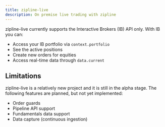 ```yaml
---
title: zipline-live
description: On premise live trading with zipline
---
```

zipline-live currently supports the Interactive Brokers (IB) API only. With IB you can:
 - Access your IB portfolio via `context.portfolio`
 - See the active positions
 - Create new orders for equities
 - Access real-time data through `data.current`

## Limitations
zipline-live is a relatively new project and it is still in the alpha stage.
The following features are planned, but not yet implemented:
 - Order guards
 - Pipeline API support
 - Fundamentals data support
 - Data capture (continuous ingestion)
